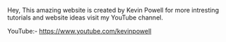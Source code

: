 Hey,
This amazing website is created by Kevin Powell for more intresting tutorials and website ideas visit my YouTube channel.

YouTube:- https://www.youtube.com/kevinpowell
